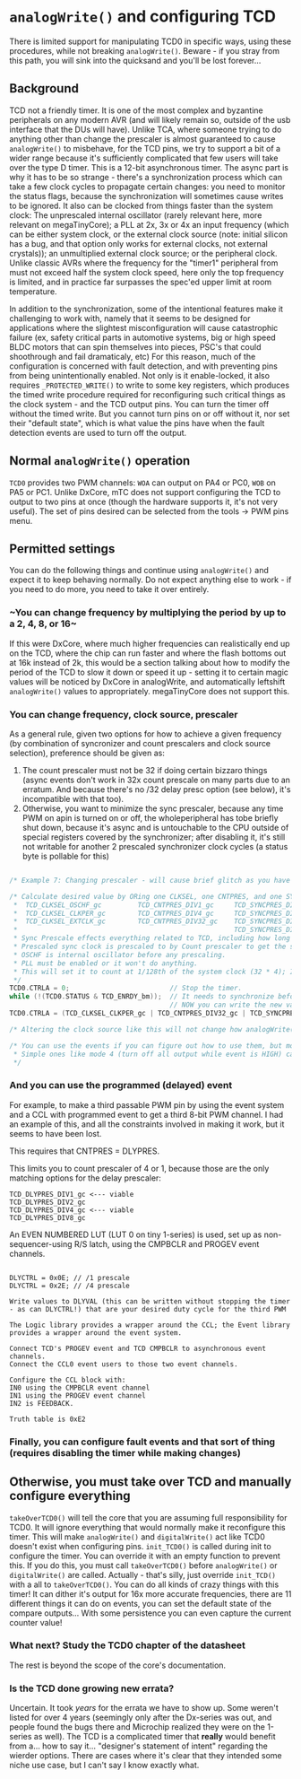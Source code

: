 # `analogWrite()` and configuring TCD
There is limited support for manipulating TCD0 in specific ways, using these procedures, while not breaking `analogWrite()`. Beware - if you stray from this path, you will sink into the quicksand and you'll be lost forever...

## Background
TCD not a friendly timer. It is one of the most complex and byzantine peripherals on any modern AVR (and will likely remain so, outside of the usb interface that the DUs will have). Unlike TCA, where someone trying to do anything other than change the prescaler is almost guaranteed to cause `analogWrite()` to misbehave, for the TCD pins, we try to support a bit of a wider range because it's sufficiently complicated that few users will take over the type D timer. This is a 12-bit asynchronous timer. The async part is why it has to be so strange - there's a synchronization process which can take a few clock cycles to propagate certain changes: you need to monitor the status flags, because the synchronization will sometimes cause writes to be ignored. It also can be clocked from things faster than the system clock: The unprescaled internal oscillator (rarely relevant here, more relevant on megaTinyCore); a PLL at 2x, 3x or 4x an input frequency (which can be either system clock, or the external clock source (note: initial silicon has a bug, and that option only works for external clocks, not external crystals)); an unmultiplied external clock source; or the peripheral clock. Unlike classic AVRs where the frequency for the "timer1" peripheral from must not exceed half the system clock speed, here only the top frequency is limited, and in practice far surpasses the spec'ed upper limit at room temperature.

In addition to the synchronization, some of the intentional features make it challenging to work with, namely that it seems to be designed for applications where the slightest misconfiguration will cause catastrophic failure (ex, safety critical parts in automotive systems, big or high speed BLDC motors that can spin themselves into pieces, PSC's that could shoothrough and fail dramaticaly, etc) For this reason, much of the configuration is concerned with fault detection, and with preventing pins from being unintentionally enabled. Not only is it enable-locked, it also requires `_PROTECTED_WRITE()` to write to some key registers, which produces the timed write procedure required for reconfiguring such critical things as the clock system - and the TCD output pins. You can turn the timer off without the timed write. But you cannot turn pins on or off without it, nor set their "default state", which is what value the pins have when the fault detection events are used to turn off the output.

## Normal `analogWrite()` operation
`TCD0` provides two PWM channels: `WOA` can output on PA4 or PC0, `WOB` on PA5 or PC1. Unlike DxCore, mTC does not support configuring the TCD to output to two pins at once (though the hardware supports it, it's not very useful). The set of pins desired can be selected from the tools -> PWM pins menu.



## Permitted settings
You can do the following things and continue using `analogWrite()` and expect it to keep behaving normally. Do not expect anything else to work - if you need to do more, you need to take it over entirely.

### ~You can change frequency by multiplying the period by up to a 2, 4, 8, or 16~
If this were DxCore, where much higher frequencies can realistically end up on the TCD, where the chip can run faster and where the flash bottoms out at 16k instead of 2k, this would be a section talking about how to modify the period of the TCD to slow it down or speed it up - setting it to certain magic values will be noticed by DxCore in analogWrite, and automatically leftshift `analogWrite()` values to appropriately. megaTinyCore does not support this.


### You can change frequency, clock source, prescaler
As a general rule, given two options for how to achieve a given frequency (by combination of syncronizer and count prescalers and clock source selection), preference should be given as:
1. The count prescaler must not be 32 if doing certain bizzaro things (async events don't work in 32x count prescale on many parts due to an erratum. And because there's no /32 delay presc option (see below), it's incompatible with that too).
2. Otherwise, you want to minimize the sync prescaler, because any time PWM on apin is turned on or off, the wholeperipheral has tobe briefly shut down, because it's async and is untouchable to the CPU outside of special registers covered by the synchronizer; after disabling it, it's still not writable for another 2 prescaled synchronizer clock cycles (a status byte is pollable for this)


```c

/* Example 7: Changing prescaler - will cause brief glitch as you have to enable-cycle timer. */

/* Calculate desired value by ORing one CLKSEL, one CNTPRES, and one SYNCPRES.
 *  TCD_CLKSEL_OSCHF_gc         TCD_CNTPRES_DIV1_gc     TCD_SYNCPRES_DIV1_gc
 *  TCD_CLKSEL_CLKPER_gc        TCD_CNTPRES_DIV4_gc     TCD_SYNCPRES_DIV2_gc
 *  TCD_CLKSEL_EXTCLK_gc        TCD_CNTPRES_DIV32_gc    TCD_SYNCPRES_DIV4_gc
 *                                                      TCD_SYNCPRES_DIV8_gc
 * Sync Prescale effects everything related to TCD, including how long commands take... (so you want to keep it low, if it's not impractical to do)
 * Prescaled sync clock is prescaled to by Count prescaler to get the signal that actually clocks the counter.
 * OSCHF is internal oscillator before any prescaling.
 * PLL must be enabled or it won't do anything.
 * This will set it to count at 1/128th of the system clock (32 * 4); If TOP is 254, 128*255 = ~32640 tickss of the system clock per cycle. About 490 Hz with 16 MHz system clock:
 */
TCD0.CTRLA = 0;                         // Stop the timer.
while (!(TCD0.STATUS & TCD_ENRDY_bm));  // It needs to synchronize before you can restart it.
                                        // NOW you can write the new value you want.
TCD0.CTRLA = (TCD_CLKSEL_CLKPER_gc | TCD_CNTPRES_DIV32_gc | TCD_SYNCPRES_DIV4_gc | TCD_ENABLE_bm);

/* Altering the clock source like this will not change how analogWrite() works, just the frequency (as long as the clock you selected is present). */

/* You can use the events if you can figure out how to use them, but most don't make sense unless you've taken over the timer.
 * Simple ones like mode 4 (turn off all output while event is HIGH) can be used, and the API functions will generally bumble along unaware
 */
```
### And you can use the programmed (delayed) event
For example, to make a third passable PWM pin by using the event system and a CCL with programmed event to get a third 8-bit PWM channel. I had an example of this, and all the constraints involved in making it work, but it seems to have been lost.

This requires that CNTPRES = DLYPRES.

This limits you to count prescaler of 4 or 1, because those are the only matching options for the delay prescaler:
```text
TCD_DLYPRES_DIV1_gc <--- viable
TCD_DLYPRES_DIV2_gc
TCD_DLYPRES_DIV4_gc <--- viable
TCD_DLYPRES_DIV8_gc
```
An EVEN NUMBERED LUT (LUT 0 on tiny 1-series) is used, set up as non-sequencer-using R/S latch, using the CMPBCLR and PROGEV event channels.
```

DLYCTRL = 0x0E; // /1 prescale
DLYCTRL = 0x2E; // /4 prescale

Write values to DLYVAL (this can be written without stopping the timer - as can DLYCTRL!) that are your desired duty cycle for the third PWM

The Logic library provides a wrapper around the CCL; the Event library provides a wrapper around the event system.

Connect TCD's PROGEV event and TCD CMPBCLR to asynchronous event channels.
Connect the CCL0 event users to those two event channels.

Configure the CCL block with:
IN0 using the CMPBCLR event channel
IN1 using the PROGEV event channel
IN2 is FEEDBACK.

Truth table is 0xE2

```

### Finally, you can configure fault events and that sort of thing (requires disabling the timer while making changes)

## Otherwise, you must take over TCD and manually configure everything
`takeOverTCD0()` will tell the core that you are assuming full responsibility for TCD0. It will ignore everything that would normally make it reconfigure this timer. This will make `analogWrite()` and `digitalWrite()` act like TCD0 doesn't exist when configuring pins.
`init_TCD0()` is called during init to configure the timer. You can override it with an empty function to prevent this. If you do this, you must call `takeOverTCD0()` before `analogWrite()` or `digitalWrite()` are called. Actually - that's silly, just override `init_TCD()` with a all to `takeOverTCD0()`.
You can do all kinds of crazy things with this timer! It can dither it's output for 16x more accurate frequencies, there are 11 different things it can do on events, you can set the default state of the compare outputs... With some persistence you can even capture the current counter value!

### What next? Study the TCD0 chapter of the datasheet
The rest is beyond the scope of the core's documentation.

### Is the TCD done growing new errata?
Uncertain. It took *years* for the errata we have to show up. Some weren't listed for over 4 years (seemingly only after the Dx-series was out, and people found the bugs there and Microchip realized they were on the 1-series as well). The TCD is a complicated timer that **really** would benefit from a... how to say it... "designer's statement of intent" regarding the wierder options. There are cases where it's clear that they intended some niche use case, but I can't say I know exactly what.
